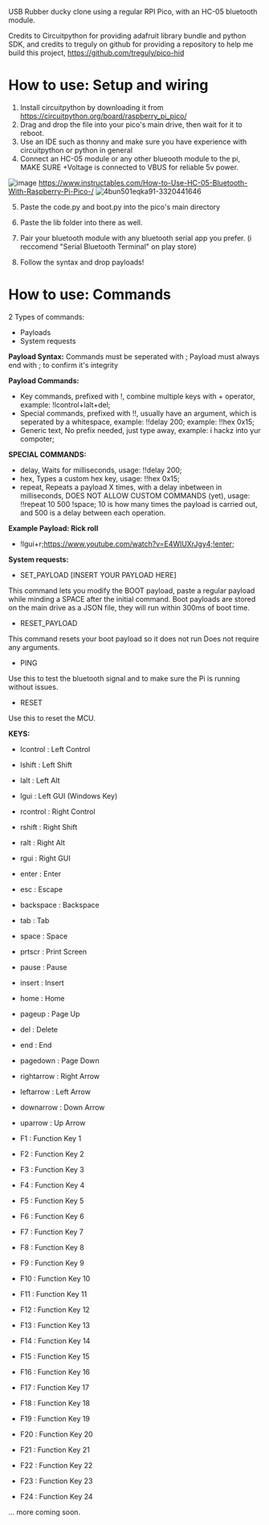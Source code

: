 USB Rubber ducky clone using a regular RPI Pico, with an HC-05 bluetooth module.

Credits to Circuitpython for providing adafruit library bundle and python SDK, and credits to treguly on github for providing a repository to help me build this project, https://github.com/treguly/pico-hid

# How to use: Setup and wiring
1. Install circuitpython by downloading it from https://circuitpython.org/board/raspberry_pi_pico/
2. Drag and drop the file into your pico's main drive, then wait for it to reboot.
3. Use an IDE such as thonny and make sure you have experience with circuitpython or python in general
4. Connect an HC-05 module or any other blueooth module to the pi, MAKE SURE +Voltage is connected to VBUS for reliable 5v power.
   
![image](https://github.com/user-attachments/assets/633e929d-8b5c-4a35-a41f-546431ce3f35)
https://www.instructables.com/How-to-Use-HC-05-Bluetooth-With-Raspberry-Pi-Pico-/
![4bun501eqka91-3320441646](https://github.com/user-attachments/assets/9e135ee2-758a-4070-ae13-0753a2d786f6)


5. Paste the code.py and boot.py into the pico's main directory
6. Paste the lib folder into there as well.

7. Pair your bluetooth module with any bluetooth serial app you prefer. (i reccomend "Serial Bluetooth Terminal" on play store)
8. Follow the syntax and drop payloads!

# How to use: Commands
2 Types of commands: 
- Payloads
- System requests

**Payload Syntax:**
Commands must be seperated with ;
Payload must always end with ; to confirm it's integrity

**Payload Commands:**
- Key commands, prefixed with !, combine multiple keys with + operator, example:  !lcontrol+lalt+del;
- Special commands, prefixed with !!, usually have an argument, which is seperated by a whitespace, example: !!delay 200; example: !!hex 0x15;
- Generic text, No prefix needed, just type away, example:  i hackz into yur compoter;

**SPECIAL COMMANDS:**

- delay, Waits for milliseconds, usage: !!delay 200;
- hex,  Types a custom hex key, usage: !!hex 0x15;
- repeat, Repeats a payload X times, with a delay inbetween in milliseconds, DOES NOT ALLOW CUSTOM COMMANDS (yet), usage:  !!repeat 10 500 !space;
  10 is how many times the payload is carried out, and 500 is a delay between each operation.

**Example Payload: Rick roll**

- !lgui+r;https://www.youtube.com/watch?v=E4WlUXrJgy4;!enter;

**System requests:**

- SET_PAYLOAD [INSERT YOUR PAYLOAD HERE]

This command lets you modify the BOOT payload, paste a regular payload while minding a SPACE after the initial command.
Boot payloads are stored on the main drive as a JSON file, they will run within 300ms of boot time.

- RESET_PAYLOAD

This command resets your boot payload so it does not run
Does not require any arguments.

- PING

Use this to test the bluetooth signal and to make sure the Pi is running without issues.

- RESET

Use this to reset the MCU.

**KEYS:**

- lcontrol : Left Control
- lshift : Left Shift
- lalt : Left Alt
- lgui : Left GUI (Windows Key)
- rcontrol : Right Control
- rshift : Right Shift
- ralt : Right Alt
- rgui : Right GUI
- enter : Enter
- esc : Escape
- backspace : Backspace
- tab : Tab
- space : Space
- prtscr : Print Screen
- pause : Pause
- insert : Insert
- home : Home
- pageup : Page Up
- del : Delete
- end : End
- pagedown : Page Down
- rightarrow : Right Arrow
- leftarrow : Left Arrow
- downarrow : Down Arrow
- uparrow : Up Arrow

- F1 : Function Key 1
- F2 : Function Key 2
- F3 : Function Key 3
- F4 : Function Key 4
- F5 : Function Key 5
- F6 : Function Key 6
- F7 : Function Key 7
- F8 : Function Key 8
- F9 : Function Key 9
- F10 : Function Key 10
- F11 : Function Key 11
- F12 : Function Key 12
- F13 : Function Key 13
- F14 : Function Key 14
- F15 : Function Key 15
- F16 : Function Key 16
- F17 : Function Key 17
- F18 : Function Key 18
- F19 : Function Key 19
- F20 : Function Key 20
- F21 : Function Key 21
- F22 : Function Key 22
- F23 : Function Key 23
- F24 : Function Key 24

... more coming soon.
